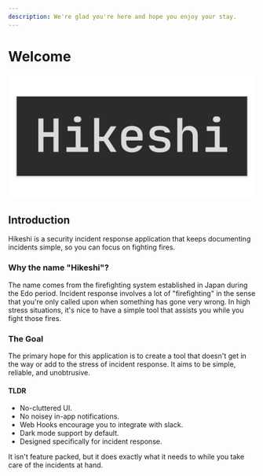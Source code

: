 ```yaml
---
description: We're glad you're here and hope you enjoy your stay.
---
```


# Welcome

![](../.gitbook/assets/hikeshi.png)

## Introduction

Hikeshi is a security incident response application that keeps documenting incidents simple, so you can focus on fighting fires.

### Why the name "Hikeshi"?

The name comes from the firefighting system established in Japan during the Edo period. Incident response involves a lot of "firefighting" in the sense that you're only called upon when something has gone very wrong. In high stress situations, it's nice to have a simple tool that assists you while you fight those fires.

### The Goal

The primary hope for this application is to create a tool that doesn't get in the way or add to the stress of incident response. It aims to be simple, reliable, and unobtrusive. 

#### TLDR

* No-cluttered UI.
* No noisey in-app notifications. 
* Web Hooks encourage you to integrate with slack.
* Dark mode support by default.
* Designed specifically for incident response.

It isn't feature packed, but it does exactly what it needs to while you take care of the incidents at hand.


